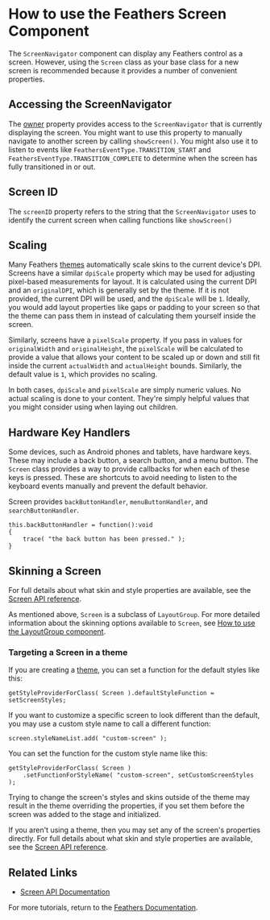 # How to use the Feathers Screen Component

The `ScreenNavigator` component can display any Feathers control as a screen. However, using the `Screen` class as your base class for a new screen is recommended because it provides a number of convenient properties.

## Accessing the ScreenNavigator

The [owner](http://feathersui.com/documentation/feathers/controls/Screen.html#owner) property provides access to the `ScreenNavigator` that is currently displaying the screen. You might want to use this property to manually navigate to another screen by calling `showScreen()`. You might also use it to listen to events like `FeathersEventType.TRANSITION_START` and `FeathersEventType.TRANSITION_COMPLETE` to determine when the screen has fully transitioned in or out.

## Screen ID

The `screenID` property refers to the string that the `ScreenNavigator` uses to identify the current screen when calling functions like `showScreen()`

## Scaling

Many Feathers [themes](themes.html) automatically scale skins to the current device's DPI. Screens have a similar `dpiScale` property which may be used for adjusting pixel-based measurements for layout. It is calculated using the current DPI and an `originalDPI`, which is generally set by the theme. If it is not provided, the current DPI will be used, and the `dpiScale` will be `1`. Ideally, you would add layout properties like gaps or padding to your screen so that the theme can pass them in instead of calculating them yourself inside the screen.

Similarly, screens have a `pixelScale` property. If you pass in values for `originalWidth` and `originalHeight`, the `pixelScale` will be calculated to provide a value that allows your content to be scaled up or down and still fit inside the current `actualWidth` and `actualHeight` bounds. Similarly, the default value is `1`, which provides no scaling.

In both cases, `dpiScale` and `pixelScale` are simply numeric values. No actual scaling is done to your content. They're simply helpful values that you might consider using when laying out children.

## Hardware Key Handlers

Some devices, such as Android phones and tablets, have hardware keys. These may include a back button, a search button, and a menu button. The `Screen` class provides a way to provide callbacks for when each of these keys is pressed. These are shortcuts to avoid needing to listen to the keyboard events manually and prevent the default behavior.

Screen provides `backButtonHandler`, `menuButtonHandler`, and `searchButtonHandler`.

``` code
this.backButtonHandler = function():void
{
    trace( "the back button has been pressed." );
}
```

## Skinning a Screen

For full details about what skin and style properties are available, see the [Screen API reference](http://feathersui.com/documentation/feathers/controls/Screen.html).

As mentioned above, `Screen` is a subclass of `LayoutGroup`. For more detailed information about the skinning options available to `Screen`, see [How to use the LayoutGroup component](layout-group.html).

### Targeting a Screen in a theme

If you are creating a [theme](themes.html), you can set a function for the default styles like this:

``` code
getStyleProviderForClass( Screen ).defaultStyleFunction = setScreenStyles;
```

If you want to customize a specific screen to look different than the default, you may use a custom style name to call a different function:

``` code
screen.styleNameList.add( "custom-screen" );
```

You can set the function for the custom style name like this:

``` code
getStyleProviderForClass( Screen )
    .setFunctionForStyleName( "custom-screen", setCustomScreenStyles );
```

Trying to change the screen's styles and skins outside of the theme may result in the theme overriding the properties, if you set them before the screen was added to the stage and initialized.

If you aren't using a theme, then you may set any of the screen's properties directly. For full details about what skin and style properties are available, see the [Screen API reference](http://feathersui.com/documentation/feathers/controls/Screen.html).

## Related Links

-   [Screen API Documentation](http://feathersui.com/documentation/feathers/controls/Screen.html)

For more tutorials, return to the [Feathers Documentation](start.html).


